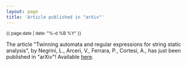 ```yaml
---
layout: page
title: 'Article published in "arXiv"'
---
```


<small>{{ page.date | date: "%-d %B %Y" }}</small>

The article "Twinning automata and regular expressions for string static analysis", by Negrini, L., Arceri, V., Ferrara, P., Cortesi, A., has just been published in "arXiv"! Available [here](https://doi.org/10.48550/arxiv.2006.02715).
